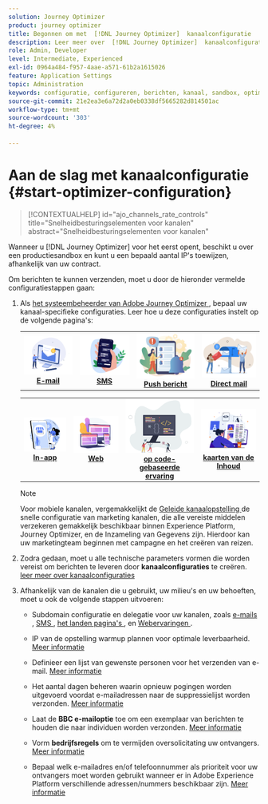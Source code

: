 ```yaml
---
solution: Journey Optimizer
product: journey optimizer
title: Begonnen om met  [!DNL Journey Optimizer]  kanaalconfiguratie
description: Leer meer over  [!DNL Journey Optimizer]  kanaalconfiguratie
role: Admin, Developer
level: Intermediate, Experienced
exl-id: 0964a484-f957-4aae-a571-61b2a1615026
feature: Application Settings
topic: Administration
keywords: configuratie, configureren, berichten, kanaal, sandbox, optimaliseren
source-git-commit: 21e2ea3e6a72d2a0eb0338df5665282d814501ac
workflow-type: tm+mt
source-wordcount: '303'
ht-degree: 4%

---
```



# Aan de slag met kanaalconfiguratie {#start-optimizer-configuration}

>[!CONTEXTUALHELP]
>id="ajo_channels_rate_controls"
>title="Snelheidbesturingselementen voor kanalen"
>abstract="Snelheidbesturingselementen voor kanalen"

Wanneer u [!DNL Journey Optimizer] voor het eerst opent, beschikt u over een productiesandbox en kunt u een bepaald aantal IP&#39;s toewijzen, afhankelijk van uw contract.

Om berichten te kunnen verzenden, moet u door de hieronder vermelde configuratiestappen gaan:

1. Als [ het systeembeheerder van Adobe Journey Optimizer ](../start/path/administrator.md), bepaal uw kanaal-specifieke configuraties. Leer hoe u deze configuraties instelt op de volgende pagina&#39;s:

   <table style="table-layout:fixed"><tr style="border: 0;">
    <td><a href="../email/get-started-email-config.md"><img alt="email" src="../channels/assets/do-not-localize/email.png"></a>
    <div align="center"><a href="../email/get-started-email-config.md"><strong> E-mail </strong></a></div></td>
    <td><a href="../sms/sms-configuration.md"><img alt="sms" src="../channels/assets/do-not-localize/sms.png"></a>
    <div align="center"><a href="../sms/sms-configuration.md"><strong> SMS </strong></a></div></td>
    <td><a href="../push/push-configuration.md"><img alt="duwen" src="../channels/assets/do-not-localize/push.png"></a>
    <div align="center"><a href="../push/push-configuration.md"><strong> Push bericht </strong></a></div></td>
    <td><a href="../direct-mail/direct-mail-configuration.md"><img alt="direct mail" src="../channels/assets/do-not-localize/direct-mail.jpg"></a>
    <div align="center"><a href="../direct-mail/direct-mail-configuration.md"><strong>Direct mail</strong></a></div></td>
    </tr></table>

   <table style="table-layout:fixed"><tr style="border: 0;">
    <td><a href="../in-app/inapp-configuration.md"><img alt="in-app" src="../channels/assets/do-not-localize/inapp.jpg"></a>
    <div align="center"><a href="../in-app/inapp-configuration.md"><strong> In-app </strong></a></div></td>
    <td><a href="../web/web-configuration.md"><img alt="web" src="../channels/assets/do-not-localize/web.jpg"></a>
    <div align="center"><a href="../web/web-configuration.md"><strong> Web </strong></a></div></td>
    <td><a href="../code-based/code-based-configuration.md"><img alt="code-gebaseerde ervaring" src="../channels/assets/do-not-localize/code.png"></a>
    <div align="center"><a href="../code-based/code-based-configuration.md"><strong> op code-gebaseerde ervaring </strong></a></div></td>
    <td><a href="../content-card/content-card-configuration-prereq.md"><img alt="inhoudskaarten" src="../channels/assets/do-not-localize/cards.png"></a>
    <div align="center"><a href="../content-card/content-card-configuration-prereq.md"><strong> kaarten van de Inhoud </strong></a></div></td>
    </tr></table>

   >[!NOTE]
   >
   >Voor mobiele kanalen, vergemakkelijkt de [ Geleide kanaalopstelling ](set-mobile-config.md) de snelle configuratie van marketing kanalen, die alle vereiste middelen verzekeren gemakkelijk beschikbaar binnen Experience Platform, Journey Optimizer, en de Inzameling van Gegevens zijn. Hierdoor kan uw marketingteam beginnen met campagne en het creëren van reizen.

1. Zodra gedaan, moet u alle technische parameters vormen die worden vereist om berichten te leveren door **kanaalconfiguraties** te creëren. [ leer meer over kanaalconfiguraties ](channel-surfaces.md)

1. Afhankelijk van de kanalen die u gebruikt, uw milieu&#39;s en uw behoeften, moet u ook de volgende stappen uitvoeren:

   * Subdomain configuratie en delegatie voor uw kanalen, zoals [ e-mails ](about-subdomain-delegation.md), [ SMS ](../sms/sms-subdomains.md), [ het landen pagina&#39;s ](../landing-pages/lp-subdomains.md), en [ Webervaringen ](../web/web-delegated-subdomains.md).

   * IP van de opstelling warmup plannen voor optimale leverbaarheid. [Meer informatie](ip-warmup-gs.md)

   * Definieer een lijst van gewenste personen voor het verzenden van e-mail. [Meer informatie](allow-list.md)

   * Het aantal dagen beheren waarin opnieuw pogingen worden uitgevoerd voordat e-mailadressen naar de suppressielijst worden verzonden. [Meer informatie](manage-suppression-list.md)

   * Laat de **BBC e-mailoptie** toe om een exemplaar van berichten te houden die naar individuen worden verzonden. [Meer informatie](archiving-support.md#enable-bcc)

   * Vorm **bedrijfsregels** om te vermijden oversolicitating uw ontvangers. [Meer informatie](../conflict-prioritization/rule-sets.md)

   * Bepaal welk e-mailadres en/of telefoonnummer als prioriteit voor uw ontvangers moet worden gebruikt wanneer er in Adobe Experience Platform verschillende adressen/nummers beschikbaar zijn. [Meer informatie](primary-email-addresses.md)
